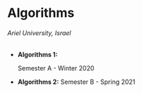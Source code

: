 # Algorithms

###### Ariel University, Israel

* **Algorithms 1:** 

  Semester A - Winter 2020

* **Algorithms 2:** Semester B - Spring 2021

